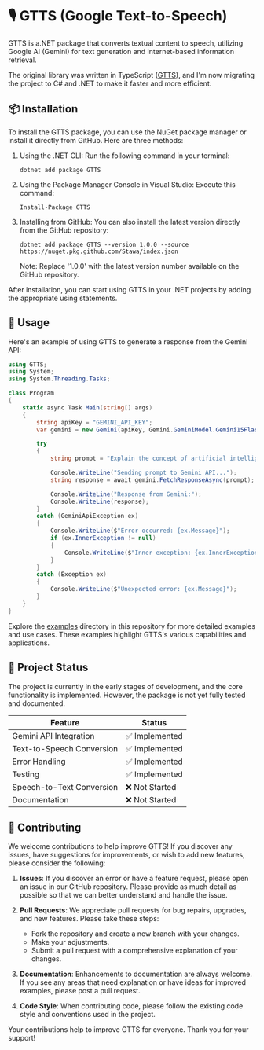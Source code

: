 # 🎙️ GTTS (Google Text-to-Speech)

GTTS is a.NET package that converts textual content to speech, utilizing Google AI (Gemini) for text generation and internet-based information retrieval.

The original library was written in TypeScript ([GTTS](https://github.com/Stawa/GTTS)), and I'm now migrating the project to C# and .NET to make it faster and more efficient.

## 📦 Installation

To install the GTTS package, you can use the NuGet package manager or install it directly from GitHub. Here are three methods:

1. Using the .NET CLI:
   Run the following command in your terminal:

   ```
   dotnet add package GTTS
   ```

2. Using the Package Manager Console in Visual Studio:
   Execute this command:

   ```
   Install-Package GTTS
   ```

3. Installing from GitHub:
   You can also install the latest version directly from the GitHub repository:

   ```
   dotnet add package GTTS --version 1.0.0 --source https://nuget.pkg.github.com/Stawa/index.json
   ```

   Note: Replace '1.0.0' with the latest version number available on the GitHub repository.

After installation, you can start using GTTS in your .NET projects by adding the appropriate using statements.

## 🚀 Usage

Here's an example of using GTTS to generate a response from the Gemini API:

```csharp
using GTTS;
using System;
using System.Threading.Tasks;

class Program
{
    static async Task Main(string[] args)
    {
        string apiKey = "GEMINI_API_KEY";
        var gemini = new Gemini(apiKey, Gemini.GeminiModel.Gemini15FlashLatest);

        try
        {
            string prompt = "Explain the concept of artificial intelligence in simple terms.";

            Console.WriteLine("Sending prompt to Gemini API...");
            string response = await gemini.FetchResponseAsync(prompt);

            Console.WriteLine("Response from Gemini:");
            Console.WriteLine(response);
        }
        catch (GeminiApiException ex)
        {
            Console.WriteLine($"Error occurred: {ex.Message}");
            if (ex.InnerException != null)
            {
                Console.WriteLine($"Inner exception: {ex.InnerException.Message}");
            }
        }
        catch (Exception ex)
        {
            Console.WriteLine($"Unexpected error: {ex.Message}");
        }
    }
}
```

Explore the [examples](./examples) directory in this repository for more detailed examples and use cases. These examples highlight GTTS's various capabilities and applications.

## 🚧 Project Status

The project is currently in the early stages of development, and the core functionality is implemented. However, the package is not yet fully tested and documented.

| Feature                   | Status         |
| ------------------------- | -------------- |
| Gemini API Integration    | ✅ Implemented |
| Text-to-Speech Conversion | ✅ Implemented |
| Error Handling            | ✅ Implemented |
| Testing                   | ✅ Implemented |
| Speech-to-Text Conversion | ❌ Not Started |
| Documentation             | ❌ Not Started |

## 🤝 Contributing

We welcome contributions to help improve GTTS! If you discover any issues, have suggestions for improvements, or wish to add new features, please consider the following:

1. **Issues**: If you discover an error or have a feature request, please open an issue in our GitHub repository. Please provide as much detail as possible so that we can better understand and handle the issue.

2. **Pull Requests**: We appreciate pull requests for bug repairs, upgrades, and new features. Please take these steps:

   - Fork the repository and create a new branch with your changes.
   - Make your adjustments.
   - Submit a pull request with a comprehensive explanation of your changes.

3. **Documentation**: Enhancements to documentation are always welcome. If you see any areas that need explanation or have ideas for improved examples, please post a pull request.

4. **Code Style**: When contributing code, please follow the existing code style and conventions used in the project.

Your contributions help to improve GTTS for everyone. Thank you for your support!

